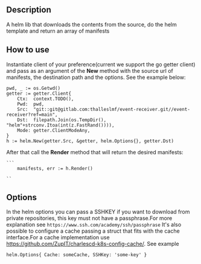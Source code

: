 ## Description
A helm lib that downloads the contents from the source, do the helm template
and return an array of manifests
## How to use
Instantiate  client of your preference(current we support the go getter client)
and pass as an argument of the **New** method with the source url of manifests,  the destination path  and the options.
See the example below:

    pwd, _ := os.Getwd()
	getter := getter.Client{
		Ctx:  context.TODO(),
		Pwd:  pwd,
		Src:  "git::git@gitlab.com:thalleslmf/event-receiver.git//event-receiver?ref=main",
		Dst:  filepath.Join(os.TempDir(), "helm"+strconv.Itoa(int(z.FastRand()))),
		Mode: getter.ClientModeAny,
	}
	h := helm.New(getter.Src, &getter, helm.Options{}, getter.Dst)


After that call the **Render** method that will return the desired manifests:

    ```
        manifests, err := h.Render()

    ``
## Options
In the helm options you can pass a SSHKEY if you want to download from private repositories, this key must not have a passphrase.For more explanation see ```https://www.ssh.com/academy/ssh/passphrase```
It's also possible to configure a cache passing a struct that fits with the cache interface.For a cache implementation use https://github.com/ZupIT/charlescd-k8s-config-cache/.
See example
``` 
helm.Options{ Cache: someCache, SSHKey: 'some-key' }
	
```
